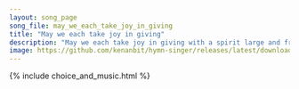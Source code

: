 ```yaml
---
layout: song_page
song_file: may_we_each_take_joy_in_giving
title: "May we each take joy in giving"
description: "May we each take joy in giving with a spirit large and free to our neighbors and the strangers, fostering community. ... secular 4part acapella 1verse musicbyother textbyother"
image: https://github.com/kenanbit/hymn-singer/releases/latest/download/may_we_each_take_joy_in_giving-trad.png
---
```


{% include choice_and_music.html %}